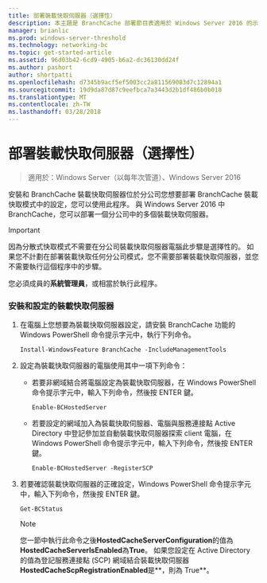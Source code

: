 ```yaml
---
title: 部署裝載快取伺服器（選擇性）
description: 本主題是 BranchCache 部署節目表適用於 Windows Server 2016 的示範如何將 BranchCache 部署最佳化分公司 WAN 頻寬分散與裝載快取模式中的一部分
manager: brianlic
ms.prod: windows-server-threshold
ms.technology: networking-bc
ms.topic: get-started-article
ms.assetid: 96d03b42-6cd9-4905-b6a2-dc36130dd24f
ms.author: pashort
author: shortpatti
ms.openlocfilehash: d7345b9acf5ef5003cc2a811569083d7c12894a1
ms.sourcegitcommit: 19d9da87d87c9eefbca7a3443d2b1df486b0b010
ms.translationtype: MT
ms.contentlocale: zh-TW
ms.lasthandoff: 03/28/2018
---
```

# <a name="deploy-hosted-cache-servers-optional"></a>部署裝載快取伺服器（選擇性）

>適用於：Windows Server（以每年次管道）、Windows Server 2016

安裝和 BranchCache 裝載快取伺服器位於分公司您想要部署 BranchCache 裝載快取模式中的設定，您可以使用此程序。 與 Windows Server 2016 中 BranchCache，您可以部署一個分公司中的多個裝載快取伺服器。  
  
> [!IMPORTANT]  
> 因為分散式快取模式不需要在分公司裝載快取伺服器電腦此步驟是選擇性的。 如果您不計劃在部署裝載快取任何分公司模式，您不需要部署裝載快取伺服器，並您不需要執行這個程序中的步驟。  
  
您必須成員的**系統管理員**，或相當於執行此程序。  
  
### <a name="to-install-and-configure-a-hosted-cache-server"></a>安裝和設定的裝載快取伺服器  
  
1.  在電腦上您想要為裝載快取伺服器設定，請安裝 BranchCache 功能的 Windows PowerShell 命令提示字元中，執行下列命令。  
  
    `Install-WindowsFeature BranchCache -IncludeManagementTools`  
  
2.  設定為裝載快取伺服器的電腦使用其中一項下列命令：  
  
    -   若要非網域結合將電腦設定為裝載快取伺服器，在 Windows PowerShell 命令提示字元中，輸入下列命令，然後按 ENTER 鍵。  
  
        `Enable-BCHostedServer`  
  
    -   若要設定的網域加入為裝載快取伺服器、電腦與服務連接點 Active Directory 中登記參加並自動裝載快取伺服器探索 client 電腦，在 Windows PowerShell 命令提示字元中，輸入下列命令，然後按 ENTER 鍵。  
  
        `Enable-BCHostedServer -RegisterSCP`  
  
3.  若要確認裝載快取伺服器的正確設定，Windows PowerShell 命令提示字元中，輸入下列命令，然後按 ENTER 鍵。  
  
    `Get-BCStatus`  
  
    > [!NOTE]  
    > 您一節中執行此命令之後**HostedCacheServerConfiguration**的值為**HostedCacheServerIsEnabled**為**True**。 如果您設定在 Active Directory 的值為登記服務連接點 (SCP) 網域結合裝載快取伺服器**HostedCacheScpRegistrationEnabled**是**，則為 True**。  
  

